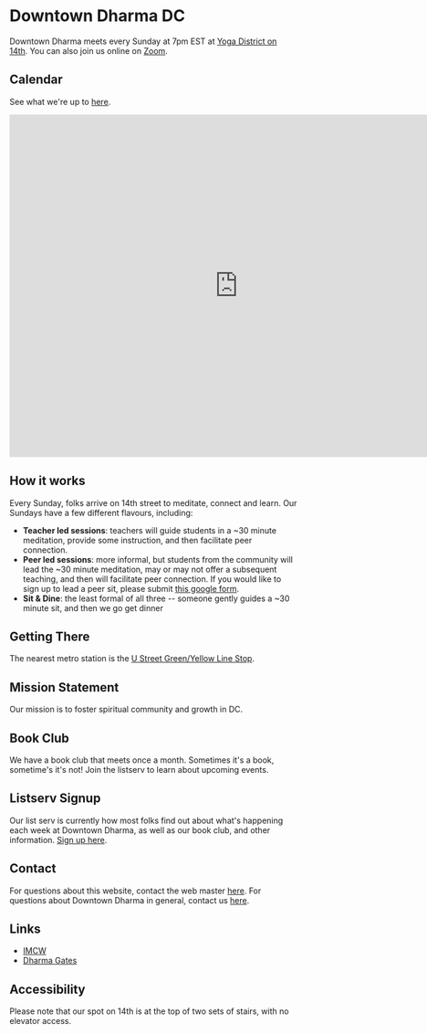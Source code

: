# Downtown Dharma DC

Downtown Dharma meets every Sunday at 7pm EST at [Yoga District on 14th](https://goo.gl/maps/mnCS12etGDEZ4PhR9). You can also join us online on [Zoom](https://zoom.us/j/466237117?pwd=cGxHaTJlTVhBdldVSk8weDZuSW5udz09).

## Calendar

See what we're up to [here](https://calendar.google.com/calendar/u/0?cid=aW5mb0Bkb3dudG93bmRoYXJtYWRjLm9yZw).

<iframe src="https://calendar.google.com/calendar/embed?height=600&wkst=2&bgcolor=%23ffffff&ctz=America%2FNew_York&mode=MONTH&showTitle=1&showNav=1&showPrint=1&showTabs=1&showCalendars=1&src=aW5mb0Bkb3dudG93bmRoYXJtYWRjLm9yZw&color=%23795548" style="border-width:0" width="800" height="600" frameborder="0" scrolling="no"></iframe>

## How it works

Every Sunday, folks arrive on 14th street to meditate, connect and learn. Our Sundays
have a few different flavours, including:

- **Teacher led sessions**: teachers will guide students in a ~30 minute meditation, provide some instruction,
  and then facilitate peer connection.
- **Peer led sessions**: more informal, but students from the community will lead the ~30 minute meditation,
  may or may not offer a subsequent teaching, and then will facilitate peer connection. If you would like to sign up
  to lead a peer sit, please submit [this google form](https://forms.gle/eajirLyH8zQc7neq5).
- **Sit & Dine**: the least formal of all three -- someone gently guides a ~30 minute sit, and then we go 
get dinner
  

## Getting There

The nearest metro station is the [U Street Green/Yellow Line Stop](https://goo.gl/maps/QtDT1dvPUdfJkXFM7).

## Mission Statement

Our mission is to foster spiritual community and growth in DC.

## Book Club

We have a book club that meets once a month. Sometimes it's a book, sometime's it's not! Join
the listserv to learn about upcoming events. 

## Listserv Signup

Our list serv is currently how most folks find out about what's happening each week
at Downtown Dharma, as well as our book club, and other information. [Sign up here](https://forms.gle/5YgkTYnhZYgQCFco7).

## Contact

For questions about this website, contact the web master [here](mailto:joshuamalina@gmail.com). For questions about Downtown Dharma in general, contact us [here](mailto:info@downtowndharmadc.org).

## Links

- [IMCW](https://imcw.org/)
- [Dharma Gates](https://www.dharma-gates.org/)

## Accessibility 

Please note that our spot on 14th is at the top of two sets of stairs, with no elevator access.
